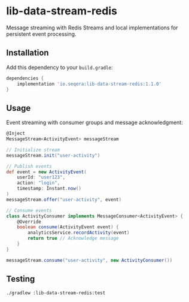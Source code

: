 # lib-data-stream-redis

Message streaming with Redis Streams and local implementations for persistent event processing.

## Installation

Add this dependency to your `build.gradle`:

```gradle
dependencies {
    implementation 'io.seqera:lib-data-stream-redis:1.1.0'
}
```

## Usage

Event streaming with consumer groups and message acknowledgment:

```groovy
@Inject
MessageStream<ActivityEvent> messageStream

// Initialize stream
messageStream.init("user-activity")

// Publish events
def event = new ActivityEvent(
    userId: "user123",
    action: "login",
    timestamp: Instant.now()
)
messageStream.offer("user-activity", event)

// Consume events
class ActivityConsumer implements MessageConsumer<ActivityEvent> {
    @Override
    boolean consume(ActivityEvent event) {
        analyticsService.recordActivity(event)
        return true // Acknowledge message
    }
}

messageStream.consume("user-activity", new ActivityConsumer())
```

## Testing

```bash
./gradlew :lib-data-stream-redis:test
```
